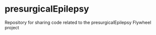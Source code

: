 # presurgicalEpilepsy

Repository for sharing code related to the presurgicalEpilepsy Flywheel project

